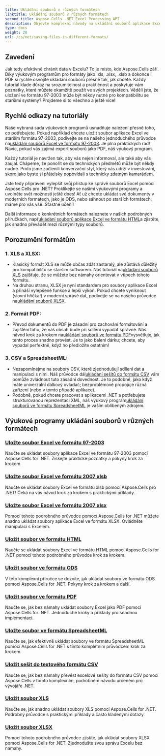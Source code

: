 ```yaml
---
title: Ukládání souborů v různých formátech
linktitle: Ukládání souborů v různých formátech
second_title: Aspose.Cells .NET Excel Processing API
description: Objevte komplexní návody na ukládání souborů aplikace Excel v různých formátech pomocí Aspose.Cells pro .NET. Vylepšete své znalosti Excelu.
type: docs
weight: 28
url: /cs/net/saving-files-in-different-formats/
---
```

## Zavedení

Jak tedy efektivně chránit data v Excelu? To je místo, kde Aspose.Cells září. Díky výukovým programům pro formáty jako .xls, .xlsx, .xlsb a dokonce i PDF si rychle osvojíte ukládání souborů přesně tak, jak chcete. Každý tutoriál klade důraz na srozumitelnost a praktičnost a poskytuje vám poznatky, které můžete okamžitě použít ve svých projektech. Věděli jste, že uložení ve formátu 97-2003 může být někdy nutné pro kompatibilitu se staršími systémy? Projdeme si to všechno a ještě více!

## Rychlé odkazy na tutoriály
Naše vybraná sada výukových programů usnadňuje nalezení přesně toho, co potřebujete. Pokud například chcete uložit soubor aplikace Excel ve starším formátu 97-2003, podívejte se na našeho jednoduchého průvodce na[ukládání souborů Excel ve formátu 97-2003](./save-excel-file-in-97-2003-format/). Je plná praktických rad! Navíc, pokud vás zajímá export souborů jako PDF, náš výukový program.

Každý tutoriál je navržen tak, aby vás nejen informoval, ale také aby vás zaujal. Chápeme, že ponořit se do technických předmětů může být někdy nudné. Proto jsme začlenili konverzační styl, který vás udrží v investování, skoro jako byste si přátelsky popovídali s technicky zdatným kamarádem.

Jste tedy připraveni vylepšit svůj přístup ke správě souborů Excel pomocí Aspose.Cells pro .NET? Proklikejte se našimi výukovými programy a uvolněte svět možností ještě dnes! Ať už chcete ukládat své dokumenty v moderních formátech, jako je ODS, nebo sáhnout po starších formátech, máme pro vás vše. Šťastné učení! 

Další informace o konkrétních formátech naleznete v našich podrobných příručkách, např[ukládání souborů aplikace Excel ve formátu HTML](./save-file-in-html-format/)a zjistěte, jak snadno převádět mezi různými typy souborů.

## Porozumění formátům

### 1. XLS a XLSX: 
-  Klasický formát XLS se může občas zdát zastaralý, ale zůstává důležitý pro kompatibilitu se starším softwarem. Náš tutoriál na[ukládání souborů XLS](./save-xls-file/) zajišťuje, že se můžete bez námahy orientovat v vtipech tohoto formátu. 
-  Na druhou stranu, XLSX je nyní standardem pro soubory aplikace Excel a přináší vylepšené funkce a lepší výkon. Pokud chcete vyniknout (slovní hříčka!) v moderní správě dat, podívejte se na našeho průvodce na[ukládání souborů XLSX](./save-xlsx-file/).

### 2. Formát PDF:
-  Převod dokumentů do PDF je zásadní pro zachování formátování a zajištění toho, že váš obsah bude při sdílení vypadat správně. Náš návod krok za krokem na[ukládání souborů ve formátu PDF](./save-file-in-pdf-format/)vysvětluje, jak tento proces snadno provést. Je to jako balení dárku; chcete, aby vypadal perfektně, když ho předložíte ostatním!

### 3. CSV a SpreadsheetML:
-  Nezapomínejme na soubory CSV, které zjednodušují sdílení dat a manipulaci s nimi. Náš průvodce dál[ukládání sešitů do formátu CSV](./save-workbook-to-text-csv-format/) vám pomůže zvládnout tuto zásadní dovednost. Je to podobné, jako když máte univerzální dálkový ovladač; bezproblémově propojuje různá zařízení (nebo v tomto případě aplikace).
-  Podobně, pokud chcete pracovat s aplikacemi .NET a potřebujete strukturovanou reprezentaci XML, náš výukový program[ukládání souborů ve formátu SpreadsheetML](./save-file-in-spreadsheetml-format/) je vaším oblíbeným zdrojem.

## Výukové programy ukládání souborů v různých formátech
### [Uložte soubor Excel ve formátu 97-2003](./save-excel-file-in-97-2003-format/)
Naučte se ukládat soubory aplikace Excel ve formátu 97-2003 pomocí Aspose.Cells for .NET. Získejte praktické poznatky a pokyny krok za krokem.
### [Uložte soubor Excel ve formátu 2007 xlsb](./save-excel-file-in-2007-xlsb-format/)
Naučte se ukládat soubory Excel ve formátu xlsb pomocí Aspose.Cells pro .NET! Čeká na vás návod krok za krokem s praktickými příklady.
### [Uložte soubor Excel ve formátu 2007 xlsx](./save-excel-file-in-2007-xlsx-format/)
Pomocí tohoto podrobného průvodce pomocí Aspose.Cells for .NET můžete snadno ukládat soubory aplikace Excel ve formátu XLSX. Ovládněte manipulaci s Excelem.
### [Uložit soubor ve formátu HTML](./save-file-in-html-format/)
Naučte se ukládat soubory Excel ve formátu HTML pomocí Aspose.Cells for .NET pomocí tohoto podrobného průvodce krok za krokem.
### [Uložit soubor ve formátu ODS](./save-file-in-ods-format/)
V této komplexní příručce se dozvíte, jak ukládat soubory ve formátu ODS pomocí Aspose.Cells for .NET. Pokyny krok za krokem a další.
### [Uložit soubor ve formátu PDF](./save-file-in-pdf-format/)
Naučte se, jak bez námahy ukládat soubory Excel jako PDF pomocí Aspose.Cells for .NET. Jednoduché kroky a příklady pro snadnou implementaci.
### [Uložte soubor ve formátu SpreadsheetML](./save-file-in-spreadsheetml-format/)
Naučte se, jak efektivně ukládat soubory ve formátu SpreadsheetML pomocí Aspose.Cells for .NET s tímto kompletním průvodcem krok za krokem.
### [Uložit sešit do textového formátu CSV](./save-workbook-to-text-csv-format/)
Naučte se, jak bez námahy převést excelové sešity do formátu CSV pomocí Aspose.Cells v tomto komplexním, podrobném návodu určeném pro vývojáře .NET.
### [Uložit soubor XLS](./save-xls-file/)
Naučte se, jak snadno ukládat soubory XLS pomocí Aspose.Cells for .NET. Podrobný průvodce s praktickými příklady a často kladenými dotazy.
### [Uložit soubor XLSX](./save-xlsx-file/)
Pomocí tohoto podrobného průvodce zjistíte, jak ukládat soubory XLSX pomocí Aspose.Cells for .NET. Zjednodušte svou správu Excelu bez námahy.